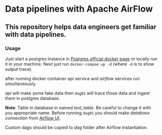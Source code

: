 # Data pipelines with Apache AirFlow

## This repository helps data engineers get familiar with data pipelines.

### Usage
Just start a postgres instance in [Postgres official docker page](https://hub.docker.com/_/postgres) or locally run it in your machine.
Next just run `docker-compoe up -d` (where `-d` is to show output trace).

after running docker container *api* service and *airflow* services run simultaneously.

*api* will make some fake data then `dag01` will trace those data and ingest them in postgres database.

**Note**: Table in database in named *test_table*. Be careful to change it with you appropriate name.
Before running `dag01` you should make *database connection* from [Airflow UI](https://airflow.apache.org/docs/apache-airflow/stable/howto/connection.html).

Custom dags should be copied to *dag* folder after Airflow instantiation.


